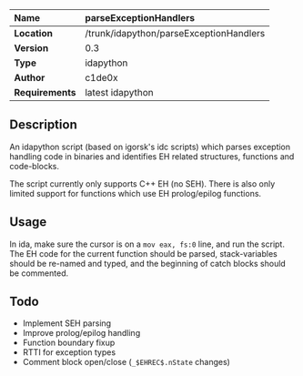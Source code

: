 | **Name** | parseExceptionHandlers |
|:---------|:-----------------------|
| **Location** | /trunk/idapython/parseExceptionHandlers |
| **Version** | 0.3                    |
| **Type** | idapython              |
| **Author** | c1de0x                 |
| **Requirements** | latest idapython       |

## Description ##

An idapython script (based on igorsk's idc scripts) which parses exception handling code in binaries and identifies EH related structures, functions and code-blocks.

The script currently only supports C++ EH (no SEH). There is also only limited support for functions which use EH prolog/epilog functions.

## Usage ##
In ida, make sure the cursor is on a `mov eax, fs:0` line, and run the script. The EH code for the current function should be parsed, stack-variables should be re-named and typed, and the beginning of catch blocks should be commented.

## Todo ##
  * Implement SEH parsing
  * Improve prolog/epilog handling
  * Function boundary fixup
  * RTTI for exception types
  * Comment block open/close (`_$EHREC$.nState` changes)